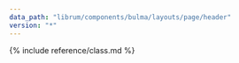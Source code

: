 ```yaml
---
data_path: "librum/components/bulma/layouts/page/header"
version: "*"
---
```


{% include reference/class.md %}
